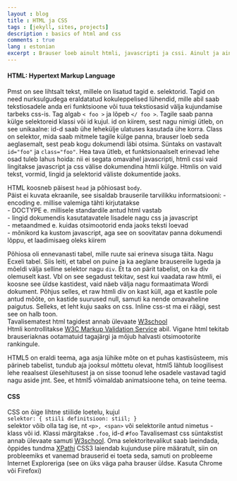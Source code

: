 ```yaml
---
layout : blog
title : HTML ja CSS
tags : [jekyll, sites, projects]
description : basics of html and css
comments : true
lang : estonian
excerpt : Brauser loeb ainult htmli, javascripti ja cssi. Ainult ja ainult - kõik programmeerimiskeelte poolt kirjutatav kola tõlgitakse ekraanil esitamiseks htmli ning javascript on ainus scriptimiskeel mis on brausereisse sisse ehitatud ja seda pole vaja tõlkida. Seepärast on hea ka programmeerijana sellest poolest veidi aimu omada.
---
```


#### HTML: Hypertext Markup Language

Pmst on see lihtsalt tekst, millele on lisatud tagid e. selektorid. Tagid on need nurksulgudega eraldatatud kokuleppelised lühendid, mille abil saab tekstiosadele anda eri funktsioone või tuua tekstiosasid välja kujundamise tarbeks css-is. Tag algab `< foo >` ja lõpeb `</ foo >`. Tagile saab panna külge selektoreid klassi või id kujul. id on kiirem, sest nagu nimigi ütleb, on see unikaalne: id-d saab ühe lehekülje ulatuses kasutada ühe korra. Class on selektor, mida saab mitmele tagile külge panna, brauser loeb seda aeglasemalt, sest peab kogu dokumendi läbi otsima. Süntaks on vastavalt `id="foo"` ja `class="foo"`. Hea tava ütleb, et funktsionaalselt erinevad lehe osad tuleb lahus hoida: nii ei segata omavahel javascripti, htmli cssi vaid lingitakse javascript ja css välise dokumendina htmli külge. Htmlis on vaid tekst, vormid, lingid ja selektorid väliste dokumentide jaoks.

HTML koosneb päisest `head` ja põhiosast `body`.   
Päist ei kuvata ekraanile, see sisaldab brauserile tarvilikku informatsiooni: 
	- encoding e. millise valemiga tähti kirjutatakse  
	- DOCTYPE e. millisele standardile antud html vastab  
	- lingid dokumendis kasutatavatele lisadele nagu css ja javascript  
	- metaandmed e. kuidas otsimootorid enda jaoks teksti loevad  
	- mõnikord ka kustom javascript, aga see on soovitatav panna dokumendi   lõppu, et laadimisaeg oleks kiirem  

Põhiosa oli ennevanasti tabel, mille ruute sai erineva sisuga täita. Nagu Ecxeli tabel. Siis leiti, et tabel on puine ja ka aeglane brausereile lugeda ja mõeldi välja selline selektor nagu `div`. Et ta on pärit tabelist, on ka div olemuselt kast. Vbl on see segadust tekitav, sest kui vaadata raw htmli, ei koosne see üldse kastidest, vaid näeb välja nagu formaatimata Wordi dokument. Põhjus selles, et raw htmli div on kast küll, aga et kastile pole antud mõõte, on kastide suurused null, samuti ka nende omavaheline paigutus. Selleks, et leht kuju saaks on css. Inline css-st ma ei räägi, sest see on halb toon.  
Tavalisematest html tagidest annab ülevaate [W3school](http://www.w3schools.com/)  
Htmli kontrollitakse [W3C Markup Validation Service](http://validator.w3.org/) abil. Vigane html tekitab brauseriaknas ootamatuid tagajärgi ja mõjub halvasti otsimootorite rankingule.

HTML5 on eraldi teema, aga asja lühike mõte on et puhas kastisüsteem, mis pärineb tabelist, tundub aja jooksul mõttetu olevat, html5 lähtub loogilisest lehe reaalsest ülesehitusest ja on sisse toonud lehe osadele vastavad tagid nagu aside jmt. See, et html5 võimaldab animatsioone teha, on teine teema.

#### CSS

CSS on õige lihtne stiilide loetelu, kujul   
	`selektor: { stiili definitsioon: stiil; }`  
selektor võib olla tag ise, nt `<p>, <span>` või selektorile antud nimetus - klass või id. Klassi märgitakse `.foo`, id-d `#foo`
Tavalisemast css süntakstist annab ülevaate samuti [W3school](http://www.w3schools.com/). Oma selektoritevalikut saab laeindada, õppides tundma [XPathi](http://www.w3.org/TR/xpath/) 
CSS3 laiendab kujunduse piire määratult, siin on probleemiks et vanemad brauserid ei toeta seda, samuti on probleeme Internet Exploreriga (see on üks väga paha brauser üldse. Kasuta Chrome või Firefoxi)  





